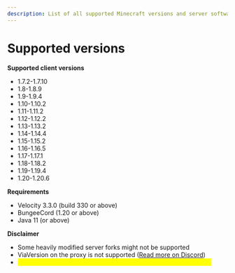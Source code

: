 ```yaml
---
description: List of all supported Minecraft versions and server software
---
```


# Supported versions

**Supported client versions**

* 1.7.2-1.7.10
* 1.8-1.8.9
* 1.9-1.9.4
* 1.10-1.10.2
* 1.11-1.11.2
* 1.12-1.12.2
* 1.13-1.13.2
* 1.14-1.14.4
* 1.15-1.15.2
* 1.16-1.16.5
* 1.17-1.17.1
* 1.18-1.18.2
* 1.19-1.19.4
* 1.20-1.20.6

**Requirements**

* Velocity 3.3.0 (build 330 or above)
* BungeeCord (1.20 or above)
* Java 11 (or above)

**Disclaimer**

* Some heavily modified server forks might not be supported
* ViaVersion on the proxy is not supported ([Read more on Discord](https://discord.com/channels/923308209769426994/1213163875906625597))
* <mark style="color:yellow;">Bukkit is currently not supported but will be supported in the future</mark>
